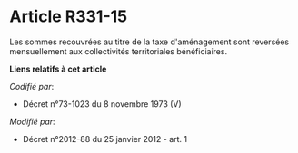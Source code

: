 # Article R331-15

Les sommes recouvrées au titre de la taxe d'aménagement sont reversées mensuellement aux collectivités territoriales
bénéficiaires.

**Liens relatifs à cet article**

_Codifié par_:

  - Décret n°73-1023 du 8 novembre 1973 (V)

_Modifié par_:

  - Décret n°2012-88 du 25 janvier 2012 - art. 1
